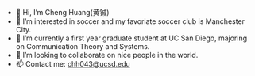 - 👋 Hi, I’m Cheng Huang(黄铖)
- 👀 I’m interested in soccer and my favoriate soccer club is Manchester City.
- 🌱 I’m currently a first year graduate student at UC San Diego, majoring on Communication Theory and Systems.
- 💞️ I’m looking to collaborate on nice people in the world.
- 📫 Contact me: chh043@ucsd.edu

<!---
chengh233/chengh233 is a ✨ special ✨ repository because its `README.md` (this file) appears on your GitHub profile.
You can click the Preview link to take a look at your changes.
--->
